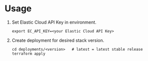 # Usage
1. Set Elastic Cloud API Key in environment.
   ```
   export EC_API_KEY=<your Elastic Cloud API Key>
   ```

2. Create deployment for desired stack version.
   ```
   cd deployments/<version>   # latest = latest stable release
   terraform apply
   ```
